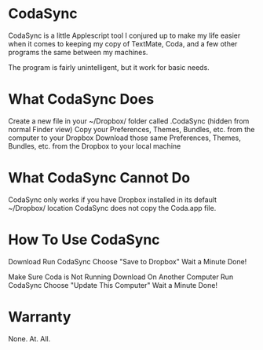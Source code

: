 # CodaSync

CodaSync is a little Applescript tool I conjured up to make my life easier when it comes to keeping my copy of TextMate, Coda, and a few other programs the same between my machines. 

The program is fairly unintelligent, but it work for basic needs.

# What CodaSync Does

Create a new file in your ~/Dropbox/ folder called .CodaSync (hidden from normal Finder view)
Copy your Preferences, Themes, Bundles, etc. from the computer to your Dropbox
Download those same Preferences, Themes, Bundles, etc. from the Dropbox to your local machine

# What CodaSync Cannot Do

CodaSync only works if you have Dropbox installed in its default ~/Dropbox/ location
CodaSync does not copy the Coda.app file.

# How To Use CodaSync

Download
Run CodaSync
Choose "Save to Dropbox"
Wait a Minute
Done!

Make Sure Coda is Not Running
Download On Another Computer
Run CodaSync
Choose "Update This Computer"
Wait a Minute
Done!

# Warranty
None. At. All.
